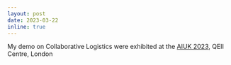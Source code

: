 ```yaml
---
layout: post
date: 2023-03-22
inline: true
---
```


My demo on Collaborative Logistics were exhibited at the [AIUK 2023](https://ai-uk.turing.ac.uk/programme-2023/), QEII Centre, London